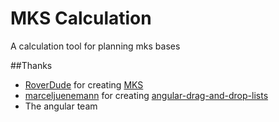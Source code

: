 # MKS Calculation
A calculation tool for planning  mks bases

##Thanks

- [RoverDude](https://github.com/BobPalmer) for creating [MKS](https://github.com/BobPalmer/MKS)
- [marceljuenemann](https://github.com/marceljuenemann) for creating [angular-drag-and-drop-lists](https://github.com/marceljuenemann/angular-drag-and-drop-lists)
- The angular team
